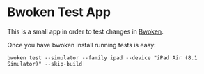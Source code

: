 # Bwoken Test App

This is a small app in order to test changes in [Bwoken](https://github.com/bendyworks/bwoken).

Once you have bwoken install running tests is easy:

```
bwoken test --simulator --family ipad --device "iPad Air (8.1 Simulator)" --skip-build
```
